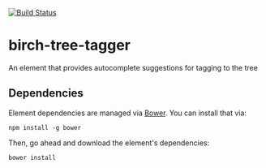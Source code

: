 [![Build Status](https://travis-ci.org/FamilySearchElements/birch-tree-tagger.svg?branch=master)](https://travis-ci.org/FamilySearchElements/birch-tree-tagger)

# birch-tree-tagger

An element that provides autocomplete suggestions for tagging to the tree


## Dependencies

Element dependencies are managed via [Bower](http://bower.io/). You can
install that via:

    npm install -g bower

Then, go ahead and download the element's dependencies:

    bower install

